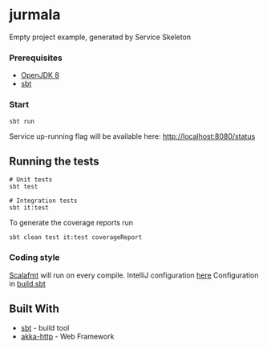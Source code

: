 # jurmala

Empty project example, generated by Service Skeleton

### Prerequisites

* [OpenJDK 8](https://openjdk.java.net/install/)
* [sbt](https://www.scala-sbt.org/1.x/docs/Setup.html)

### Start

```
sbt run
```

Service up-running flag will be available here: [http://localhost:8080/status](http://localhost:8080/status)

## Running the tests

```
# Unit tests
sbt test 

# Integration tests
sbt it:test 
```

To generate the coverage reports run
```
sbt clean test it:test coverageReport
```

### Coding style

[Scalafmt](https://scalameta.org/scalafmt/) will run on every compile.  IntelliJ configuration [here](https://scalameta.org/scalafmt/docs/installation.html#intellij)
Configuration in [build.sbt](build.sbt)

## Built With

* [sbt](https://www.scala-sbt.org/) - build tool
* [akka-http](https://doc.akka.io/docs/akka-http/current/) - Web Framework
